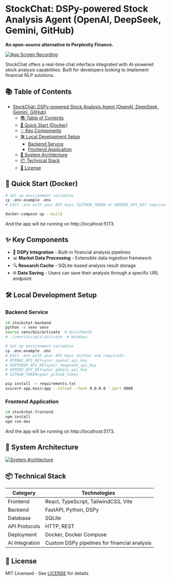 # StockChat: DSPy-powered Stock Analysis Agent (OpenAI, DeepSeek, Gemini, GitHub)

**An open-source alternative to Perplexity Finance.**

[![App Screen Recording](https://raw.githubusercontent.com/clchinkc/streamlit-editor/main/screenshot.jpg)](https://raw.githubusercontent.com/clchinkc/streamlit-editor/main/screen_recording.mov)

StockChat offers a real-time chat interface integrated with AI-powered stock analysis capabilities. Built for developers looking to implement financial NLP solutions.

## 📚 Table of Contents
- [StockChat: DSPy-powered Stock Analysis Agent (OpenAI, DeepSeek, Gemini, GitHub)](#stockchat-dspy-powered-stock-analysis-agent-openai-deepseek-gemini-github)
  - [📚 Table of Contents](#-table-of-contents)
  - [🚀 Quick Start (Docker)](#-quick-start-docker)
  - [✨ Key Components](#-key-components)
  - [🛠️ Local Development Setup](#️-local-development-setup)
    - [Backend Service](#backend-service)
    - [Frontend Application](#frontend-application)
  - [🧩 System Architecture](#-system-architecture)
  - [📦 Technical Stack](#-technical-stack)
  - [📄 License](#-license)

## 🚀 Quick Start (Docker)

```bash
# Set up environment variables
cp .env.example .env
# Edit .env with your API keys (GITHUB_TOKEN or GEMINI_API_KEY required)

docker-compose up --build
```
And the app will be running on http://localhost:5173.

## ✨ Key Components

- 🧠 **DSPy Integration** - Built-in financial analysis pipelines
- 📊 **Market Data Processing** - Extensible data ingestion framework
- 🔍 **Research Cache** - SQLite-based analysis result storage
- 🌐 **Data Saving** - Users can save their analysis through a specific URL endpoint

## 🛠️ Local Development Setup

### Backend Service
```bash
cd stockchat-backend
python -m venv venv
source venv/bin/activate  # Unix/MacOS
# .\venv\Scripts\activate  # Windows

# Set up environment variables
cp .env.example .env
# Edit .env with your API keys (either one required):
# OPENAI_API_KEY=your_openai_api_key
# DEEPSEEK_API_KEY=your_deepseek_api_key
# GEMINI_API_KEY=your_gemini_api_key
# GITHUB_TOKEN=your_github_token

pip install -r requirements.txt
uvicorn app.main:app --reload --host 0.0.0.0 --port 8000
```

### Frontend Application
```bash
cd stockchat-frontend
npm install
npm run dev
```
And the app will be running on http://localhost:5173.

## 🧩 System Architecture

[![System Architecture](https://mermaid.ink/img/pako:eNqdVMtu2zAQ_BWCRoAEsAG3ARxHhwJ6GQ3QAG6cXlr1wEgri7BMuuQqjuH437N6WiniQ6yTuDs73J0hueexToA7PM31Ns6EQfYYRIrRd3HB7oVUzNfrjVag0NbxXxbMZcRT4aRiVNCiikT8qk7PjFYIKukgCdgV6g3zM4HsjnImFTF0eE_Eqz6cuJ6Jswkzd37XQR90QdX7FmnKJXOVyHdW2iYb8UMNDhbzXUf6ZMpJyhBbEL_s7X8vzAqwQ1YajHKpoMmwQKB414Yv4gyO41H6SVhgD2BBmDir8x068P5c_odc_PwhqfOgWV_9jVQnua-VghilVj252Wj0rRP2vcxl6rXtRRijtyMjlxmy74-Pc-rpXwGWnOOvraLvVK-IG-F6Ep8knRsdg7VsKzErOUtFj3KfLJsBki7l_Cw1el1W1uL2LfigOocUaQYsjKqrUX9i1wVqA8yALXK0TKqytPbmaOOpTWnQZ5lAf9dT-n24dyANucjcuJSr6tnrmbzAHZ2wZSUji8lIIyyWAYQXpECuTeO-JSQczU5lnjuD23EY3o6HFo1egTO4vr5u_kdbmWDmfN28DCsSZzCuvj5X23lNNb3xw9A7k6pSv-aZzbyJ_-VMnubQtUzu-MY9k6n2tCYKAnccBOeO5rXtjMPJ1D-Tpbq7NU84CSezc8dqLkjj_nTm3U4_wcSHfA1mLWRC7_y-5I04ZrCmN8qh34TIIx6pA-FEgXqxUzF30BQw5PTELjNOhzu3tCo2dB0gkGJpxLqLboT6rXW7PrwBECQNfA)](https://mermaid.live/edit#pako:eNqdVMtu2zAQ_BWCRoAEsAG3ARxHhwJ6GQ3QAG6cXlr1wEgri7BMuuQqjuH437N6WiniQ6yTuDs73J0hueexToA7PM31Ns6EQfYYRIrRd3HB7oVUzNfrjVag0NbxXxbMZcRT4aRiVNCiikT8qk7PjFYIKukgCdgV6g3zM4HsjnImFTF0eE_Eqz6cuJ6Jswkzd37XQR90QdX7FmnKJXOVyHdW2iYb8UMNDhbzXUf6ZMpJyhBbEL_s7X8vzAqwQ1YajHKpoMmwQKB414Yv4gyO41H6SVhgD2BBmDir8x068P5c_odc_PwhqfOgWV_9jVQnua-VghilVj252Wj0rRP2vcxl6rXtRRijtyMjlxmy74-Pc-rpXwGWnOOvraLvVK-IG-F6Ep8knRsdg7VsKzErOUtFj3KfLJsBki7l_Cw1el1W1uL2LfigOocUaQYsjKqrUX9i1wVqA8yALXK0TKqytPbmaOOpTWnQZ5lAf9dT-n24dyANucjcuJSr6tnrmbzAHZ2wZSUji8lIIyyWAYQXpECuTeO-JSQczU5lnjuD23EY3o6HFo1egTO4vr5u_kdbmWDmfN28DCsSZzCuvj5X23lNNb3xw9A7k6pSv-aZzbyJ_-VMnubQtUzu-MY9k6n2tCYKAnccBOeO5rXtjMPJ1D-Tpbq7NU84CSezc8dqLkjj_nTm3U4_wcSHfA1mLWRC7_y-5I04ZrCmN8qh34TIIx6pA-FEgXqxUzF30BQw5PTELjNOhzu3tCo2dB0gkGJpxLqLboT6rXW7PrwBECQNfA)

## 📦 Technical Stack

| Category       | Technologies                                                                 |
|----------------|-----------------------------------------------------------------------------|
| Frontend       | React, TypeScript, TailwindCSS, Vite                                        |
| Backend        | FastAPI, Python, DSPy                                                      |
| Database       | SQLite                                                                      |
| API Protocols  | HTTP, REST                                                                  |
| Deployment     | Docker, Docker Compose                                                      |
| AI Integration | Custom DSPy pipelines for financial analysis                               |

## 📄 License

MIT Licensed - See [LICENSE](LICENSE) for details.
